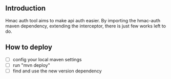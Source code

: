 ## Introduction

Hmac auth tool aims to make api auth easier. By importing the hmac-auth maven dependency, extending the interceptor, there is just few works left to do.

## How to deploy

- [ ] config your local maven settings
- [ ] run "mvn deploy"
- [ ] find and use the new version dependency
